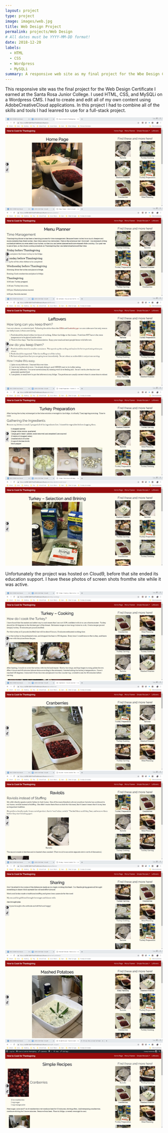 ```yaml
---
layout: project
type: project
image: images/web.jpg
title: Web Design Project
permalink: projects/Web Design
# All dates must be YYYY-MM-DD format!
date: 2018-12-20
labels:
  - HTML
  - CSS
  - Wordpress
  - MySQLi
summary: A responsive web site as my final project for the Wbe Design Certificate.
---
```


This responsive site was the final project for the Web Design Certificate I earned at the Santa Rosa Junior College.  I used HTML, CSS, and MySQLi on a Wordpress CMS. I had to create and edit all of my own content using AdobeCreativeCloud applications.  In this project I had to combine all of the skills and tools I had leanred to use for a full-stack project.

<img class="ui medium right floated rounded image" src="../images/Home.JPG">
<img class="ui medium right floated rounded image" src="../images/0.JPG">
<img class="ui medium right floated rounded image" src="../images/1.JPG">
<img class="ui medium right floated rounded image" src="../images/2.JPG">
<img class="ui medium right floated rounded image" src="../images/3.JPG">

Unfortunately the project was hosted on Cloud9, before that site ended its education support.  I have these photos of screen shots fromthe site while it was active. 

<img class="ui medium right floated rounded image" src="../images/4.JPG">
<img class="ui medium right floated rounded image" src="../images/5.JPG">
<img class="ui medium right floated rounded image" src="../images/6.JPG">
<img class="ui medium right floated rounded image" src="../images/7.JPG">
<img class="ui medium right floated rounded image" src="../images/8.JPG">
<img class="ui medium right floated rounded image" src="../images/9.JPG">
